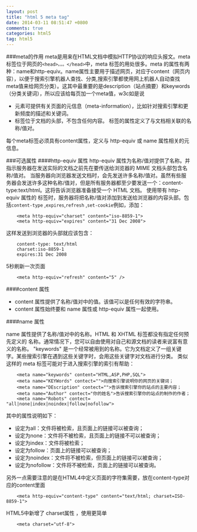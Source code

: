 ```yaml
---
layout: post
title: "html 5 meta tag"
date: 2014-03-11 08:51:47 +0800
comments: true
categories: html5
tag: html5
---
```

###meta的作用
meta是用来在HTML文档中模拟HTTP协议的响应头报文。meta 标签位于网页的`<head>。。。</head>`中，meta 标签的用处很多。meta 的属性有两种：name和http-equiv。name属性主要用于描述网页，对应于content（网页内容），以便于搜索引擎机器人查找、分类,搜索引擎都使用网上机器人自动查找meta值来给网页分类）。这其中最重要的是description（站点摘要）和keywords（分类关键词），所以应该给每页加一个meta值，w3c如是说

- <meta> 元素可提供有关页面的元信息（meta-information），比如针对搜索引擎和更新频度的描述和关键词。
- <meta> 标签位于文档的头部，不包含任何内容。<meta> 标签的属性定义了与文档相关联的名称/值对。

每个meta标签必须具有content属性，定义与 http-equiv 或 name 属性相关的元信息。

###可选属性
####http-equiv 属性
http-equiv 属性为名称/值对提供了名称。并指示服务器在发送实际的文档之前先在要传送给浏览器的 MIME 文档头部包含名称/值对。
当服务器向浏览器发送文档时，会先发送许多名称/值对。虽然有些服务器会发送许多这种名称/值对，但是所有服务器都至少要发送一个：content-type:text/html。这将告诉浏览器准备接受一个 HTML 文档。
使用带有 http-equiv 属性的 <meta> 标签时，服务器将把名称/值对添加到发送给浏览器的内容头部。包括`content-type` ,`expires`,`refresh` ,`set-cookie`例如，添加：

		<meta http-equiv="charset" content="iso-8859-1">
		<meta http-equiv="expires" content="31 Dec 2008">

这样发送到浏览器的头部就应该包含：

		content-type: text/html
		charset:iso-8859-1
		expires:31 Dec 2008

5秒刷新一次页面

		<meta http-equiv="refresh" content="5" />

####content 属性

- content 属性提供了名称/值对中的值。该值可以是任何有效的字符串。
- content 属性始终要和 name 属性或 http-equiv 属性一起使用。

####name 属性

name 属性提供了名称/值对中的名称。HTML 和 XHTML 标签都没有指定任何预先定义的 <meta> 名称。通常情况下，您可以自由使用对自己和源文档的读者来说富有意义的名称。
"keywords" 是一个经常被用到的名称。它为文档定义了一组关键字。某些搜索引擎在遇到这些关键字时，会用这些关键字对文档进行分类。
类似这样的 meta 标签可能对于进入搜索引擎的索引有帮助：

		<meta name="keywords" content="HTML,ASP,PHP,SQL">
		<meta name="KEYWords" contect="">向搜索引擎说明你的网页的关键词； 
		<meta name="DEscription" contect="">告诉搜索引擎你的站点的主要内容； 
		<meta name="Author" contect="你的姓名">告诉搜索引擎你的站点的制作的作者； 
		<meta name="Robots" contect= "all|none|index|noindex|follow|nofollow"> 

其中的属性说明如下： 

- 设定为all：文件将被检索，且页面上的链接可以被查询； 
- 设定为none：文件将不被检索，且页面上的链接不可以被查询； 
- 设定为index：文件将被检索； 
- 设定为follow：页面上的链接可以被查询； 
- 设定为noindex：文件将不被检索，但页面上的链接可以被查询； 
- 设定为nofollow：文件将不被检索，页面上的链接可以被查询。 

另外一点需要注意的是在HTML4中定义页面的字符集需要，放在content-type对应的content里面

		<meta http-equiv="content-type" content="text/html; charset=ISO-8859-1">

HTML5中新增了 charset属性 ，使用更简单

		<meta charset="utf-8">
